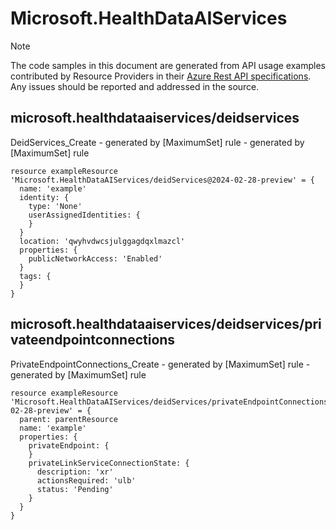 # Microsoft.HealthDataAIServices
  
> [!NOTE]
> The code samples in this document are generated from API usage examples contributed by Resource Providers in their [Azure Rest API specifications](https://github.com/Azure/azure-rest-api-specs). Any issues should be reported and addressed in the source.


## microsoft.healthdataaiservices/deidservices

DeidServices_Create - generated by [MaximumSet] rule - generated by [MaximumSet] rule
```bicep
resource exampleResource 'Microsoft.HealthDataAIServices/deidServices@2024-02-28-preview' = {
  name: 'example'
  identity: {
    type: 'None'
    userAssignedIdentities: {
    }
  }
  location: 'qwyhvdwcsjulggagdqxlmazcl'
  properties: {
    publicNetworkAccess: 'Enabled'
  }
  tags: {
  }
}
```

## microsoft.healthdataaiservices/deidservices/privateendpointconnections

PrivateEndpointConnections_Create - generated by [MaximumSet] rule - generated by [MaximumSet] rule
```bicep
resource exampleResource 'Microsoft.HealthDataAIServices/deidServices/privateEndpointConnections@2024-02-28-preview' = {
  parent: parentResource 
  name: 'example'
  properties: {
    privateEndpoint: {
    }
    privateLinkServiceConnectionState: {
      description: 'xr'
      actionsRequired: 'ulb'
      status: 'Pending'
    }
  }
}
```
